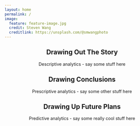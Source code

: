 ```yaml
---
layout: home
permalink: /
image:
  feature: feature-image.jpg
  credit: Steven Wang 
  creditlink: https://unsplash.com/@smwangphoto 
---
```


<div class="tiles" align="center">

<div class="tile">
  <h2 class="post-title">Drawing Out The Story</h2>
  <p class="post-excerpt">Descriptive analytics - say some stuff here</p>
</div><!-- /.tile -->

<div class="tile">
  <h2 class="post-title">Drawing Conclusions</h2>
  <p class="post-excerpt">Prescriptive analytics - say some other stuff here</p>
</div><!-- /.tile -->

<div class="tile">
  <h2 class="post-title">Drawing Up Future Plans</h2>
  <p class="post-excerpt">Predictive analytics - say some really cool stuff here</p>
</div><!-- /.tile -->

</div><!-- /.tiles -->
